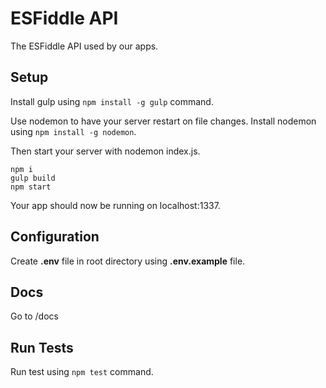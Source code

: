 # ESFiddle API

The ESFiddle API used by our apps.

## Setup
Install gulp using
<code>npm install -g gulp</code> command.

Use nodemon to have your server restart 
on file changes. Install nodemon using 
<code>npm install -g nodemon</code>.
 
Then start your server with nodemon index.js.

    npm i
    gulp build
    npm start

Your app should now be running on localhost:1337.

## Configuration

Create **.env** file in root directory 
using **.env.example** file.

## Docs
Go to /docs 


## Run Tests

Run test using
<code>npm test</code> command.
